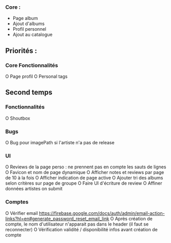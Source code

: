 ### Core :
- Page album
- Ajout d'albums
- Profil personnel
- Ajout au catalogue

## Priorités :

### Core Fonctionnalités
O Page profil
O Personal tags

## Second temps
### Fonctionnalités
O Shoutbox


### Bugs
O Bug pour imagePath si l'artiste n'a pas de release

### UI
O Reviews de la page perso : ne prennent pas en compte les sauts de lignes
O Favicon et nom de page dynamique
O Afficher notes et reviews par page de 10 à la fois
O Afficher indication de page active
O Ajouter tri des albums selon critères sur page de groupe
O Faire UI d'écriture de review
O Affiner données artistes on submit


### Comptes
O Vérifier email https://firebase.google.com/docs/auth/admin/email-action-links?hl=en#generate_password_reset_email_link
O Après création de compte, le nom d'utilisateur n'apparait pas dans le header (il faut se reconnecter)
O Vérification validité / disponibilité infos avant création de compte